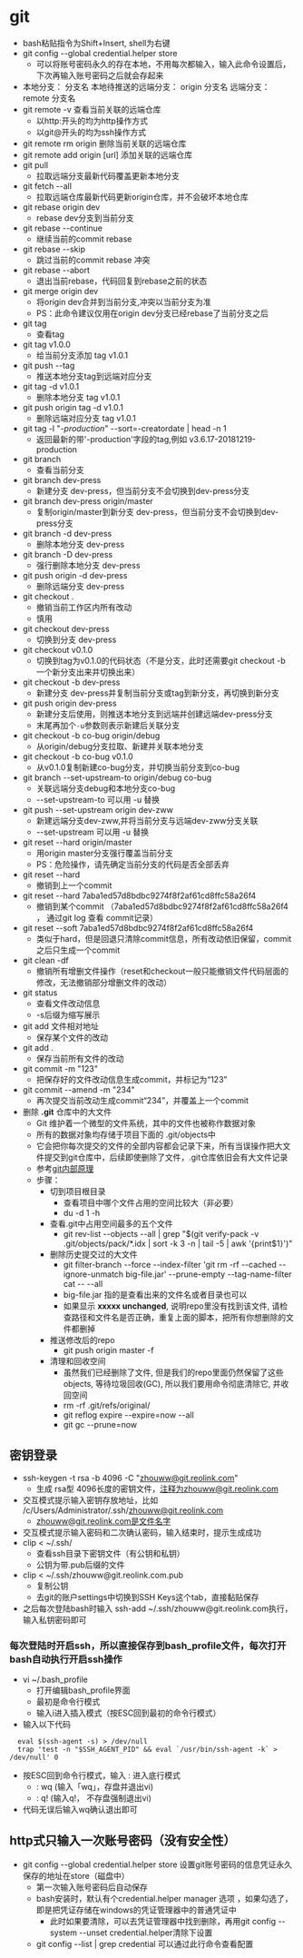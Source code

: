 # git

- bash粘贴指令为Shift+Insert, shell为右键
- git config --global credential.helper store
  - 可以将账号密码永久的存在本地，不用每次都输入，输入此命令设置后，下次再输入账号密码之后就会存起来
- 本地分支： 分支名   本地待推送的远端分支： origin 分支名   远端分支：remote 分支名
- git remote -v 查看当前关联的远端仓库
  - 以http:开头的均为http操作方式
  - 以git@开头的均为ssh操作方式
- git remote rm origin 删除当前关联的远端仓库
- git remote add origin [url] 添加关联的远端仓库
- git pull
  - 拉取远端分支最新代码覆盖更新本地分支
- git fetch --all
  - 拉取远端仓库最新代码更新origin仓库，并不会破坏本地仓库
- git rebase origin dev
  - rebase dev分支到当前分支
- git rebase --continue
  - 继续当前的commit rebase
- git rebase --skip
  - 跳过当前的commit rebase 冲突
- git rebase --abort
  - 退出当前rebase，代码回复到rebase之前的状态
- git merge origin dev
  - 将origin dev合并到当前分支,冲突以当前分支为准
  - PS：此命令建议仅用在origin dev分支已经rebase了当前分支之后
- git tag
  - 查看tag
- git tag v1.0.0
  - 给当前分支添加 tag v1.0.1
- git push --tag
  - 推送本地分支tag到远端对应分支
- git tag -d v1.0.1
  - 删除本地分支 tag v1.0.1
- git push origin tag -d v1.0.1
  - 删除远端对应分支 tag v1.0.1
- git tag -l "*-production*" --sort=-creatordate | head -n 1
  - 返回最新的带'-production'字段的tag,例如 v3.6.17-20181219-production
- git branch
  - 查看当前分支
- git branch dev-press
  - 新建分支 dev-press，但当前分支不会切换到dev-press分支
- git branch dev-press origin/master
  - 复制origin/master到新分支 dev-press，但当前分支不会切换到dev-press分支
- git branch -d dev-press
  - 删除本地分支 dev-press
- git branch -D dev-press
  - 强行删除本地分支 dev-press
- git push origin -d dev-press
  - 删除远端分支 dev-press
- git checkout .
  - 撤销当前工作区内所有改动
  - 慎用
- git checkout dev-press
  - 切换到分支 dev-press
- git checkout v0.1.0
  - 切换到tag为v0.1.0的代码状态（不是分支，此时还需要git checkout -b 一个新分支出来并切换出来）
- git checkout -b dev-press
  - 新建分支 dev-press并复制当前分支或tag到新分支，再切换到新分支
- git push origin dev-press
  - 新建分支后使用，则推送本地分支到远端并创建远端dev-press分支
  - 末尾再加个`-u`参数则表示新建后关联分支
- git checkout -b co-bug origin/debug
  - 从origin/debug分支拉取、新建并关联本地分支
- git checkout -b co-bug v0.1.0
  - 从v0.1.0复制新建co-bug分支，并切换当前分支到co-bug
- git branch --set-upstream-to origin/debug co-bug
  - 关联远端分支debug和本地分支co-bug
  - --set-upstream-to 可以用 -u 替换
- git push --set-upstream origin dev-zww
  - 新建远端分支dev-zww,并将当前分支与远端dev-zww分支关联
  - --set-upstream 可以用 -u 替换
- git reset --hard origin/master
  - 用origin master分支强行覆盖当前分支
  - PS：危险操作，请先确定当前分支的代码是否全部丢弃
- git reset --hard
  - 撤销到上一个commit
- git reset --hard 7aba1ed57d8bdbc9274f8f2af61cd8ffc58a26f4
  - 撤销到某个commit （7aba1ed57d8bdbc9274f8f2af61cd8ffc58a26f4 ， 通过git log 查看 commit记录）
- git reset --soft 7aba1ed57d8bdbc9274f8f2af61cd8ffc58a26f4
  - 类似于hard，但是回退只清除commit信息，所有改动依旧保留，commit之后只生成一个commit
- git clean -df
  - 撤销所有增删文件操作（reset和checkout一般只能撤销文件代码层面的修改，无法撤销部分增删文件的改动）
- git status
  - 查看文件改动信息
  - -s后缀为缩写展示
- git add 文件相对地址
  - 保存某个文件的改动
- git add .
  - 保存当前所有文件的改动
- git commit -m "123"
  - 把保存好的文件改动信息生成commit，并标记为“123”
- git commit --amend -m "234"
  - 再次提交当前改动生成commit“234”，并覆盖上一个commit
- 删除 **.git** 仓库中的大文件
  - Git 维护着一个微型的文件系统，其中的文件也被称作数据对象
  - 所有的数据对象均存储于项目下面的 .git/objects中
  - 它会把你每次提交的文件的全部内容都会记录下来，所有当误操作把大文件提交到git仓库中，后续即使删除了文件，.git仓库依旧会有大文件记录
  - 参考[git内部原理](http://iissnan.com/progit/html/zh/ch9_0.html)
  - 步骤：
    - 切到项目根目录
      - 查看项目中哪个文件占用的空间比较大（非必要）
      - du -d 1 -h
    - 查看.git中占用空间最多的五个文件
      - git rev-list --objects --all | grep "$(git verify-pack -v .git/objects/pack/*.idx | sort -k 3 -n | tail -5 | awk '{print$1}')"
    - 删除历史提交过的大文件
      - git filter-branch --force --index-filter 'git rm -rf --cached --ignore-unmatch big-file.jar' --prune-empty --tag-name-filter cat -- --all
      - big-file.jar 指的是查看出来的文件名或者目录也可以
      - 如果显示 **xxxxx unchanged**, 说明repo里没有找到该文件, 请检查路径和文件名是否正确，重复上面的脚本，把所有你想删除的文件都删掉
    - 推送修改后的repo
      - git push origin master -f
    - 清理和回收空间
      - 虽然我们已经删除了文件, 但是我们的repo里面仍然保留了这些objects, 等待垃圾回收(GC), 所以我们要用命令彻底清除它, 并收回空间
      - rm -rf .git/refs/original/
      - git reflog expire --expire=now --all
      - git gc --prune=now

## 密钥登录

- ssh-keygen -t rsa -b 4096 -C "zhouww@git.reolink.com"
  - 生成 rsa型 4096长度的密钥文件，注释为zhouww@git.reolink.com
- 交互模式提示输入密钥存放地址，比如 /c/Users/Administrator/.ssh/zhouww@git.reolink.com
  - zhouww@git.reolink.com是文件名字
- 交互模式提示输入密码和二次确认密码，输入结束时，提示生成成功
- clip < ~/.ssh/
  - 查看ssh目录下密钥文件（有公钥和私钥）
  - 公钥为带.pub后缀的文件
- clip < ~/.ssh/zhouww\@git.reolink.com.pub
  - 复制公钥
  - 去git的账户settings中切换到SSH Keys这个tab，直接黏贴保存
- 之后每次登陆bash时输入 ssh-add ~/.ssh/zhouww\@git.reolink.com执行，输入私钥密码即可

### 每次登陆时开启ssh，所以直接保存到bash_profile文件，每次打开bash自动执行开启ssh操作

- vi ~/.bash_profile
  - 打开编辑bash_profile界面
  - 最初是命令行模式
  - 输入i进入插入模式（按ESC回到最初的命令行模式）
- 输入以下代码

```shell
  eval $(ssh-agent -s) > /dev/null
  trap 'test -n "$SSH_AGENT_PID" && eval `/usr/bin/ssh-agent -k` > /dev/null' 0
```

- 按ESC回到命令行模式，输入 : 进入底行模式
  - : wq (输入「wq」，存盘并退出vi)
  - : q! (输入q!， 不存盘强制退出vi)
- 代码无误后输入wq确认退出即可

## http式只输入一次账号密码（没有安全性）

- git config --global credential.helper store 设置git账号密码的信息凭证永久保存的地址在store（磁盘中）
  - 第一次输入账号密码后自动保存
  - bash安装时，默认有个credential.helper manager 选项 ，如果勾选了，即是把凭证存储在windows的凭证管理器中的普通凭证中
    - 此时如果要清除，可以去凭证管理器中找到删除，再用git config --system --unset credential.helper清除下设置
  - git config --list | grep credential 可以通过此行命令查看配置
